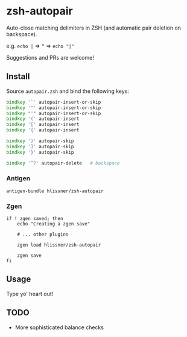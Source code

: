 # zsh-autopair

Auto-close matching delimiters in ZSH (and automatic pair deletion on backspace).

e.g. `echo |` => <kbd>"</kbd> => `echo "|"`

Suggestions and PRs are welcome!

## Install

Source `autopair.zsh` and bind the following keys:

```zsh
bindkey '`' autopair-insert-or-skip
bindkey '"' autopair-insert-or-skip
bindkey "'" autopair-insert-or-skip
bindkey '(' autopair-insert
bindkey '[' autopair-insert
bindkey '{' autopair-insert

bindkey ')' autopair-skip
bindkey ']' autopair-skip
bindkey '}' autopair-skip

bindkey '^?' autopair-delete   # backspace
```

### Antigen

`antigen-bundle hlissner/zsh-autopair`

### Zgen

```
if ! zgen saved; then
    echo "Creating a zgen save"

    # ... other plugins

    zgen load hlissner/zsh-autopair

    zgen save
fi
```

## Usage

Type yo' heart out!

## TODO

* More sophisticated balance checks
